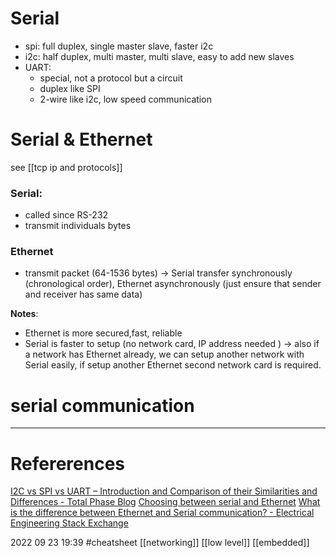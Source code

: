 # Serial
- spi: full duplex, single master slave, faster i2c 
- i2c: half duplex, multi master, multi slave, easy to add new slaves 
- UART: 
	- special, not a protocol but a circuit 
	- duplex like SPI 
	- 2-wire like i2c, low speed communication
# Serial & Ethernet   
see [[tcp ip and protocols]]
### Serial: 
- called since RS-232 
- transmit individuals bytes
### Ethernet 
- transmit packet (64-1536 bytes)
-> Serial transfer synchronously (chronological order), Ethernet asynchronously (just ensure that sender and receiver has same data)

**Notes**: 
- Ethernet is more secured,fast, reliable
- Serial is faster to setup (no network card, IP address needed )
-> also if a network has Ethernet already, we can setup another network with Serial easily, if setup another Ethernet second network card is required.  



# serial communication
--- 
# Refererences 
[I2C vs SPI vs UART – Introduction and Comparison of their Similarities and Differences - Total Phase Blog](https://www.totalphase.com/blog/2021/12/i2c-vs-spi-vs-uart-introduction-and-comparison-similarities-differences/#:~:text=UART%20vs%20I2C%20vs%20SPI,send%20and%20receive%20the%20data.) 
[Choosing between serial and Ethernet](http://www.velocity11.com/techdocs/helpsystem/vworks_ug/choosingbetweenserialandethernet.html#:~:text=Ethernet%20is%20a%20faster%2C%20more,to%20use%20an%20Ethernet%20network.)
[What is the difference between Ethernet and Serial communication? - Electrical Engineering Stack Exchange](https://electronics.stackexchange.com/questions/31171/what-is-the-difference-between-ethernet-and-serial-communication)

2022 09 23 19:39
#cheatsheet  [[networking]] [[low level]] [[embedded]] 